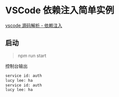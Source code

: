 # VSCode 依赖注入简单实例

[vscode 源码解析 - 依赖注入](https://zhuanlan.zhihu.com/p/96902077)

## 启动 

> npm run start

控制台输出

```bash
service id: auth
lucy lee: ha
service id: auth
lucy lee: ha
```
